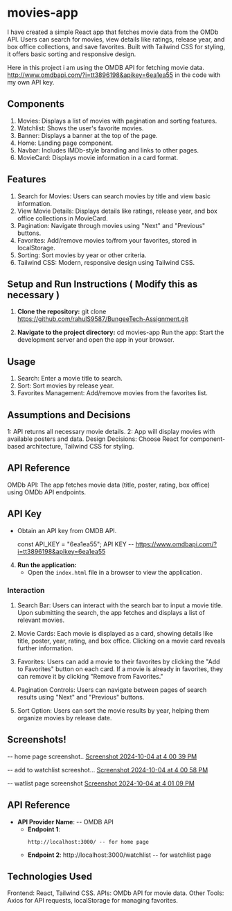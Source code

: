 
# movies-app
 I have created a simple React app that fetches movie data from the OMDb API. Users can search for movies, view details like ratings, release year, and box office collections, and save favorites. Built with Tailwind CSS for styling, it offers basic sorting and responsive design.
 
Here in this  project i am using the OMDB API for fetching movie data. http://www.omdbapi.com/?i=tt3896198&apikey=6ea1ea55 in the code with my own API key.

 
## Components
1. Movies: Displays a list of movies with pagination and sorting features.
2. Watchlist: Shows the user's favorite movies.
3. Banner: Displays a banner at the top of the page.
4. Home: Landing page component.
5. Navbar: Includes IMDb-style branding and links to other pages.
6. MovieCard: Displays movie information in a card format.

## Features
1. Search for Movies: Users can search movies by title and view basic information.
2. View Movie Details: Displays details like ratings, release year, and box office collections in MovieCard.
3. Pagination: Navigate through movies using "Next" and "Previous" buttons.
4. Favorites: Add/remove movies to/from your favorites, stored in localStorage.
5. Sorting: Sort movies by year or other criteria.
6. Tailwind CSS: Modern, responsive design using Tailwind CSS.


## Setup and Run Instructions ( Modify this as necessary )
1. **Clone the repository:**
  git clone https://github.com/rahulS9587/BungeeTech-Assignment.git
  

2. **Navigate to the project directory:**
cd movies-app
Run the app: Start the development server and open the app in your browser.



## Usage
1. Search: Enter a movie title to search.
2. Sort: Sort movies by release year.
3. Favorites Management: Add/remove movies from the favorites list.



## Assumptions and Decisions
1: API returns all necessary movie details.
2: App will display movies with available posters and data.
Design Decisions: Choose React for component-based architecture, Tailwind CSS for styling.

 ## API Reference
OMDb API: The app fetches movie data (title, poster, rating, box office) using OMDb API endpoints.

 ## API Key
   - Obtain an API key from OMDB API.
   
     const API_KEY = "6ea1ea55";
     API KEY -- https://www.omdbapi.com/?i=tt3896198&apikey=6ea1ea55


4. **Run the application:**
   - Open the `index.html` file in a browser to view the application.


### Interaction
1. Search Bar: Users can interact with the search bar to input a movie title. Upon submitting the search, the app fetches and displays a list of relevant movies.

2. Movie Cards: Each movie is displayed as a card, showing details like title, poster, year, rating, and box office. Clicking on a movie card reveals further information.

3. Favorites: Users can add a movie to their favorites by clicking the "Add to Favorites" button on each card. If a movie is already in favorites, they can remove it by clicking "Remove from Favorites."

4. Pagination Controls: Users can navigate between pages of search results using "Next" and "Previous" buttons.

5. Sort Option: Users can sort the movie results by year, helping them organize movies by release date.

 ## Screenshots!
 -- home page screenshot..
[Screenshot 2024-10-04 at 4 00 39 PM](https://github.com/user-attachments/assets/ee50cec3-2b1d-44ca-8bcf-1158d0380300)

-- add to watchlist screeshot...
[Screenshot 2024-10-04 at 4 00 58 PM](https://github.com/user-attachments/assets/d1bf9c8b-1aa7-4f31-81c1-cbe4882de38e)

-- watlist page screenshot
[Screenshot 2024-10-04 at 4 01 09 PM](https://github.com/user-attachments/assets/c3577f0a-9293-4cd3-ab0d-5f8bccd144ef)



## API Reference 
- **API Provider Name**: -- OMDB API 
  - **Endpoint 1**: 
    ```
    http://localhost:3000/ -- for home page
    ```
  - **Endpoint 2**:  http://localhost:3000/watchlist -- for watchlist page
 
 ## Technologies Used
Frontend: React, Tailwind CSS.
APIs: OMDb API for movie data.
Other Tools: Axios for API requests, localStorage for managing favorites.


